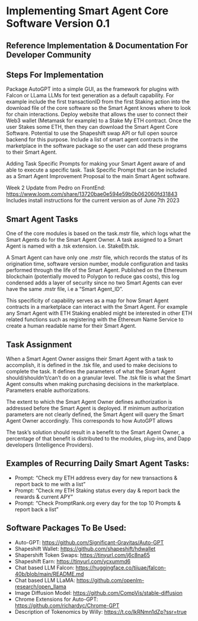 # Implementing Smart Agent Core Software Version 0.1
## Reference Implementation & Documentation For Developer Community

## Steps For Implementation
Package AutoGPT into a simple GUI, as the framework for plugins with Falcon or LLama LLMs for text generation as a default capability. For example include the first transactionID from the first Staking action into the download file of the core software so the Smart Agent knows where to look for chain interactions.
Deploy website that allows the user to connect their Web3 wallet (Metamask for example) to a Stake My ETH contract. Once the user Stakes some ETH, then they can download the Smart Agent Core Software. Potential to use the Shapeshift swap API or full open source backend for this purpose.
Include a list of smart agent contracts in the marketplace in the software package so the user can add these programs to their Smart Agent.

Adding Task Specific Prompts for making your Smart Agent aware of and able to execute a specific task. Task Specific Prompt that can be included as a Smart Agent Improvement Proposal to the main Smart Agent software.

Week 2 Update from Pedro on FrontEnd:
https://www.loom.com/share/13720bae0e594e59b0b062060fd31843
Includes install instructions for the current version as of June 7th 2023

## Smart Agent Tasks
One of the core modules is based on the task.mstr file, which logs what the Smart Agents do for the Smart Agent Owner.  A task assigned to a Smart Agent is named with a .tsk extension.  i.e. StakeEth.tsk.  

A Smart Agent can have only one .mstr file, which records the status of its origination time, software version number, module configuration and tasks performed through the life of the Smart Agent.  Published on the Ethereum blockchain (potentially moved to Polygon to reduce gas costs), this log condensed adds a layer of security since no two Smart Agents can ever have the same .mstr file, i.e a “Smart Agent_ID”.  

This specificity of capability serves as a map for how Smart Agent contracts in a marketplace can interact with the Smart Agent. For example any Smart Agent with ETH Staking enabled might be interested in other ETH related functions such as registering with the Ethereum Name Service to create a human readable name for their Smart Agent.

## Task Assignment
When a Smart Agent Owner assigns their Smart Agent with a task to accomplish, it is defined in the .tsk file, and used to make decisions to complete the task. It defines the parameters of what the Smart Agent should/shouldn’t/can’t do on a granular level.  The .tsk file is what the Smart Agent consults when making purchasing decisions in the marketplace. Parameters enable authorizations. 

The extent to which the Smart Agent Owner defines authorization is addressed before the Smart Agent is deployed.  If minimum authorization parameters are not clearly defined, the Smart Agent will query the Smart Agent Owner accordingly. This corresponds to how AutoGPT allows

The task’s solution should result in a benefit to the Smart Agent Owner, a percentage of that benefit is distributed to the modules, plug-ins, and Dapp developers (Intelligence Providers). 

## Examples of Recurring Daily Smart Agent Tasks: 
- Prompt: “Check my ETH address every day for new transactions & report back to me with a list”
- Prompt: “Check my ETH Staking status every day & report back the rewards & current APY”
- Prompt: “Check PromptRank.org every day for the top 10 Prompts & report back a list”

## Software Packages To Be Used:
- Auto-GPT: https://github.com/Significant-Gravitas/Auto-GPT
- Shapeshift Wallet: https://github.com/shapeshift/hdwallet
- Shapershift Token Swaps: https://tinyurl.com/j6c8na65
- Shapeshift Earn: https://tinyurl.com/ycxummd6
- Chat based LLM Falcon: https://huggingface.co/tiiuae/falcon-40b/blob/main/README.md
- Chat based LLM LLaMA:  https://github.com/openlm-research/open_llama
- Image Diffusion Model: https://github.com/CompVis/stable-diffusion
- Chrome Extensions for Auto-GPT: https://github.com/richardyc/Chrome-GPT
- Description of Tokenomics by Willy: https://t.co/lkRNmn1dZp?ssr=true
